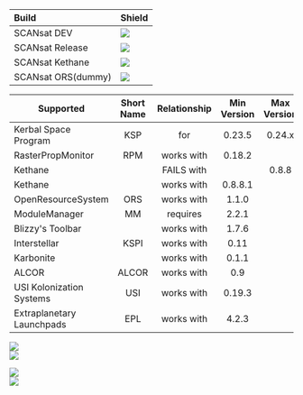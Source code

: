 Build 			| Shield
:---------------------- | -----------------------
SCANsat DEV		| ![][shield:jenkins-dev]
SCANsat Release		| ![][shield:jenkins-rel]
SCANsat Kethane		| ![][shield:jenkins-ket]
SCANsat ORS(dummy)	| ![][shield:jenkins-ors]


| Supported | Short Name | Relationship | Min Version | Max Version | Color | shield |
|---------------------------|:----------:|:------------:|:-----------:|:-----------:|:-------:|:-----------------------------:|
| Kerbal Space Program | KSP | for | 0.23.5 | 0.24.x | #bad455 | ![][shield:support-ksp] |
| RasterPropMonitor | RPM | works with | 0.18.2 |  | #a31f34 | ![][shield:support-rpm] |
| Kethane |  | FAILS with |  | 0.8.8 | #66ff00 | ![][shield:support-ket] |
| Kethane |  | works with | 0.8.8.1 |  | #ff0000 | ![][shield:support-ket-no] |
| OpenResourceSystem | ORS | works with | 1.1.0 |  | #000000 | ![][shield:support-ors] |
| ModuleManager | MM | requires | 2.2.1 |  | #40b7c0 | ![][shield:support-mm] |
| Blizzy's Toolbar |  | works with | 1.7.6 |  | #7c69c0 | ![][shield:support-toolbar] |
| Interstellar | KSPI | works with | 0.11 |  | #a62374 | ![][shield:support-kspi] |
| Karbonite |  | works with | 0.1.1 |  | #ff8c00 | ![][shield:support-karbonite] |
| ALCOR | ALCOR | works with | 0.9 |  | #299bc7 | ![][shield:support-alcor] |
| USI Kolonization Systems | USI | works with | 0.19.3 |  | #34c566 | ![][shield:support-usi] |
| Extraplanetary Launchpads | EPL | works with | 4.2.3 |  | #ff8c00 | ![][shield:support-epl] |

![][shield:gittip-tg-img]<br/>
![][shield:github-issues]<br/>

![][shield:license-bsd]<br/>
![][shield:license-mit]<br/>


[shield:license-bsd]: http://img.shields.io/:license-bsd-blue.svg
[shield:license-mit]: http://img.shields.io/:license-mit-a31f34.svg

[shield:jenkins-dev]: http://img.shields.io/jenkins/s/https/ksp.sarbian.com/jenkins/SCANsat-dev.svg
[shield:jenkins-rel]: http://img.shields.io/jenkins/s/https/ksp.sarbian.com/jenkins/SCANsat-release.svg
[shield:jenkins-ket]: http://img.shields.io/jenkins/s/https/ksp.sarbian.com/jenkins/SCANsat-kethane.svg
[shield:jenkins-ors]: http://img.shields.io/jenkins/s/https/ksp.sarbian.com/jenkins/SCANsat-openresourcesystem.svg

[shield:support-ksp]:       http://img.shields.io/badge/for%20KSP-v0.23.5%20--%20v0.24.2-bad455.svg
[shield:support-rpm]:       http://img.shields.io/badge/works%20with%20RPM-v0.18.2-a31f34.svg
[shield:support-ket]:       http://img.shields.io/badge/works%20with%20Kethane-v0.8.8.1-brightgreen.svg
[shield:support-ors]:       http://img.shields.io/badge/works%20with%20ORS-v1.1.0-000000.svg
[shield:support-mm]:        http://img.shields.io/badge/works%20with%20MM-v2.2.1-40b7c0.svg
[shield:support-toolbar]:   http://img.shields.io/badge/works%20with%20Blizzy's%20Toolbar-1.7.6-7c69c0.svg
[shield:support-alcor]:     http://img.shields.io/badge/works%20with%20ALCOR-0.9-299bc7.svg
[shield:support-kspi]:      http://img.shields.io/badge/works%20with%20Interstellar-0.11-a62374.svg
[shield:support-usi]:       http://img.shields.io/badge/works%20with%20USI-0.19.3-34c566.svg
[shield:support-karbonite]: http://img.shields.io/badge/works%20with%20Karbonite-0.1.1-ff8c00.svg
[shield:support-epl]:       http://img.shields.io/badge/works%20with%20EPL-4.2.3-ff8c00.svg
[shield:support-ket-no]:    http://img.shields.io/badge/INCOMPATIBLE%20with%20Kethane-v0.8.8-ff0000.svg
[shield:gittip-tg-img]:     http://img.shields.io/gittip/technogeeky.png
[shield:github-issues]:     http://img.shields.io/github/issues/technogeeky/SCANsat.svg


[shield:gittip-tg]:	https://www.gittip.com/technogeeky/
